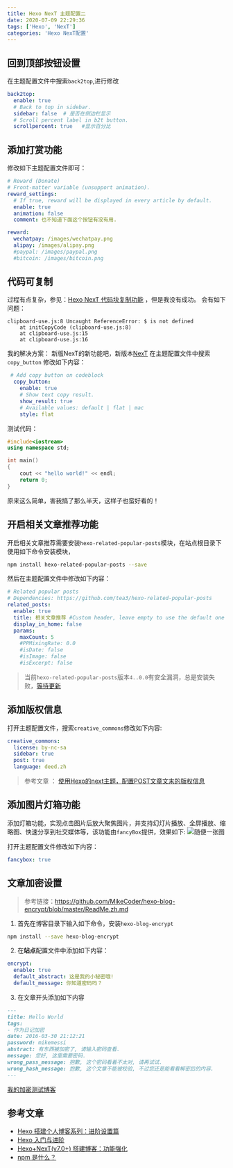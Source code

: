 ```yaml
---
title: Hexo NexT 主题配置二
date: 2020-07-09 22:29:36
tags: ['Hexo', 'NexT']
categories: 'Hexo NexT配置'
---
```


## 回到顶部按钮设置

在主题配置文件中搜索`back2top`,进行修改

```yml
back2top:
  enable: true
  # Back to top in sidebar.
  sidebar: false  # 是否在侧边栏显示
  # Scroll percent label in b2t button.
  scrollpercent: true   #显示百分比
  ```
<!--more-->

## 添加打赏功能

修改如下主题配置文件即可：
```yml
# Reward (Donate)
# Front-matter variable (unsupport animation).
reward_settings:
  # If true, reward will be displayed in every article by default.
  enable: true
  animation: false
  comment: 也不知道下面这个按钮有没有用.

reward:
  wechatpay: /images/wechatpay.png
  alipay: /images/alipay.png
  #paypal: /images/paypal.png
  #bitcoin: /images/bitcoin.png
  ```

## 代码可复制

过程有点复杂，参见：[Hexo NexT 代码块复制功能](https://www.jianshu.com/p/3e9d614c1e77) ，但是我没有成功。
会有如下问题：
```console
clipboard-use.js:8 Uncaught ReferenceError: $ is not defined
    at initCopyCode (clipboard-use.js:8)
    at clipboard-use.js:15
    at clipboard-use.js:16
```

我的解决方案：
  新版NexT的新功能吧，新版本[NexT](https://github.com/theme-next/hexo-theme-next)
  在主题配置文件中搜索 `copy_button` 修改如下内容：
``` yml
 # Add copy button on codeblock
  copy_button:
    enable: true
    # Show text copy result.
    show_result: true
    # Available values: default | flat | mac
    style: flat
```

测试代码：
```cpp
#include<iostream>
using namespace std;

int main()
{
    cout << "hello world!" << endl;
    return 0;
}
```

原来这么简单，害我搞了那么半天，这样子也蛮好看的！

## 开启相关文章推荐功能

开启相关文章推荐需要安装`hexo-related-popular-posts`模块，在站点根目录下使用如下命令安装模块，
```bash
npm install hexo-related-popular-posts --save 
```
然后在主题配置文件中修改如下内容：
```yml
# Related popular posts
# Dependencies: https://github.com/tea3/hexo-related-popular-posts
related_posts:
  enable: true
  title: 相关文章推荐 #Custom header, leave empty to use the default one
  display_in_home: false
  params:
    maxCount: 5
    #PPMixingRate: 0.0
    #isDate: false
    #isImage: false
    #isExcerpt: false
```
> 当前`hexo-related-popular-posts`版本`4..0.0`有安全漏洞，总是安装失败，[等待更新](https://www.npmjs.com/package/hexo-related-popular-posts)

## 添加版权信息

打开主题配置文件，搜索`creative_commons`修改如下内容:
```yml
creative_commons:
  license: by-nc-sa
  sidebar: true
  post: true
  language: deed.zh
```
> 参考文章 ： [使用Hexo的next主题，配置POST文章文末的版权信息](http://blog.amdoing.com/the-post-copyright-in-hexo-next/)

## 添加图片灯箱功能

添加灯箱功能，实现点击图片后放大聚焦图片，并支持幻灯片播放、全屏播放、缩略图、快速分享到社交媒体等，该功能由`fancyBox`提供，效果如下:
![随便一张图](https://cdn.pixabay.com/photo/2017/08/02/14/26/winter-landscape-2571788__480.jpg '随便一张图')

打开主题配置文件修改如下内容：
```yml
fancybox: true
```

## 文章加密设置

> 参考链接：https://github.com/MikeCoder/hexo-blog-encrypt/blob/master/ReadMe.zh.md

1. 首先在博客目录下输入如下命令，安装`hexo-blog-encrypt`
```bash
npm install --save hexo-blog-encrypt
```
2. 在**站点**配置文件中添加如下内容：
```yml
encrypt:
  enable: true
  default_abstract: 这是我的小秘密哦!
  default_message: 你知道密码吗？
```
3. 在文章开头添加如下内容
```Markdown
---
title: Hello World
tags:
- 作为日记加密
date: 2016-03-30 21:12:21
password: mikemessi
abstract: 有东西被加密了, 请输入密码查看.
message: 您好, 这里需要密码.
wrong_pass_message: 抱歉, 这个密码看着不太对, 请再试试.
wrong_hash_message: 抱歉, 这个文章不能被校验, 不过您还是能看看解密后的内容.
---
```
[我的加密测试博客](http://xujing113221.github.io/encrypt-test/)

## 参考文章

+ [Hexo 搭建个人博客系列：进阶设置篇](http://yearito.cn/posts/hexo-advanced-settings.html)
+ [Hexo 入门与进阶](https://juejin.im/post/5e71b0b3e51d4526f363c83b#heading-32)
+ [Hexo+NexT(v7.0+) 搭建博客：功能强化](https://www.chingow.cn/posts/e0970dc8.html)
+ [npm 是什么？](https://www.npmjs.cn/getting-started/what-is-npm/)